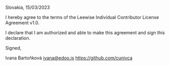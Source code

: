Slovakia, 15/03/2023

I hereby agree to the terms of the Leewise Individual Contributor License Agreement v1.0.

I declare that I am authorized and able to make this agreement and sign this declaration.

Signed,

Ivana Bartoňková ivana@edoo.is https://github.com/cunivca
